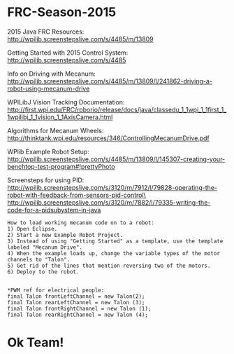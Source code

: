 FRC-Season-2015
===============
2015 Java FRC Resources:
http://wpilib.screenstepslive.com/s/4485/m/13809

Getting Started with 2015 Control System:
http://wpilib.screenstepslive.com/s/4485

Info on Driving with Mecanum: http://wpilib.screenstepslive.com/s/4485/m/13809/l/241862-driving-a-robot-using-mecanum-drive

WPILibJ Vision Tracking Documentation: http://first.wpi.edu/FRC/roborio/release/docs/java/classedu_1_1wpi_1_1first_1_1wpilibj_1_1vision_1_1AxisCamera.html

Algorithms for Mecanum Wheels:
http://thinktank.wpi.edu/resources/346/ControllingMecanumDrive.pdf

WPlib Example Robot Setup:
http://wpilib.screenstepslive.com/s/4485/m/13809/l/145307-creating-your-benchtop-test-program#!prettyPhoto

Screensteps for using PID:
http://wpilib.screenstepslive.com/s/3120/m/7912/l/79828-operating-the-robot-with-feedback-from-sensors-pid-control\
http://wpilib.screenstepslive.com/s/3120/m/7882/l/79335-writing-the-code-for-a-pidsubystem-in-java

    How to load working mecanum code on to a robot:
    1) Open Eclipse.
    2) Start a new Example Robot Project.
    3) Instead of using "Getting Started" as a template, use the template labeled "Mecanum Drive".
    4) When the example loads up, change the variable types of the motor channels to "Talon".
    5) Get rid of the lines that mention reversing two of the motors.
    6) Deploy to the robot.


    *PWM ref for electrical people:
    final Talon frontLeftChannel = new Talon(2);
    final Talon rearLeftChannel	= new Talon (3);
    final Talon frontRightChannel = new Talon (1);
    final Talon rearRightChannel = new Talon (4);
    
    
Ok Team!
=================================================
    
